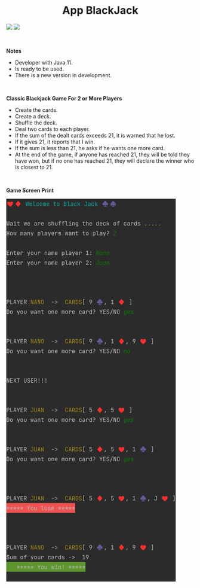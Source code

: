 <h1 align="center"><b> App BlackJack </b></h1>
   <p align="left">
   <img src="https://img.shields.io/badge/Status-Finished-green">
   <img src="https://img.shields.io/badge/Version-v1.0-blue">

   </p>
<br/>

<b>Notes</b>

* Developer with Java 11.
* Is ready to be used.
* There is a new version in development.

<br/>

<b>Classic Blackjack Game For 2 or More Players</b>

* Create the cards.
* Create a deck.
* Shuffle the deck.
* Deal two cards to each player.
* If the sum of the dealt cards exceeds 21, it is warned that he lost.
* If it gives 21, it reports that I win.
* If the sum is less than 21, he asks if he wants one more card.
* At the end of the game, if anyone has reached 21, they will be told they have won, but if no one has reached 21, they
  will declare the winner who is closest to 21.

<br/>

<b>Game Screen Print</b>

![game](./media/screenshot.png)